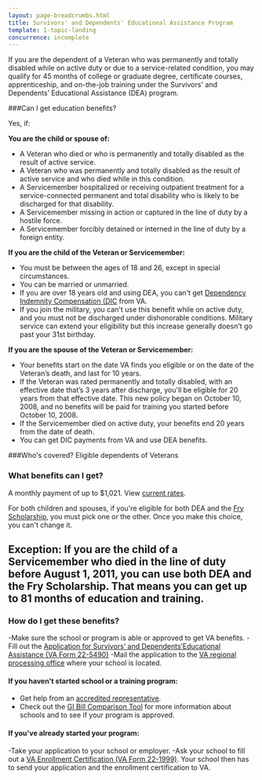 ```yaml
---
layout: page-breadcrumbs.html
title: Survivors' and Dependents' Educational Assistance Program
template: 1-topic-landing
concurrence: incomplete
---
```


If you are the dependent of a Veteran who was permanently and totally disabled while on active duty or due to a service-related condition, you may qualify for 45 months of college or graduate degree, certificate courses, apprenticeship, and on-the-job training under the Survivors' and Dependents’ Educational Assistance (DEA) program.

<div class="call-out usa-content" markdown="1">

###Can I get education benefits?

Yes, if:

**You are the child or spouse of:**

- A Veteran who died or who is permanently and totally disabled as the result of active service.
- A Veteran who was permanently and totally disabled as the result of active service and who died while in this condition.
- A Servicemember hospitalized or receiving outpatient treatment for a service-connected permanent and total disability who is likely to be discharged for that disability.
- A Servicemember missing in action or captured in the line of duty by a hostile force.
- A Servicemember forcibly detained or interned in the line of duty by a foreign entity.

**If you are the child of the Veteran or Servicemember:**

- You must be between the ages of 18 and 26, except in special circumstances.
- You can be married or unmarried.
- If you are over 18 years old and using DEA, you can't get [Dependency Indemnity Compensation (DIC](http://www.benefits.va.gov/COMPENSATION/types-dependency_and_indemnity.asp) from VA. 
- If you join the military, you can't use this benefit while on active duty, and you must not be discharged under dishonorable conditions. Military service can extend your eligibility but this increase generally doesn't go past your 31st birthday.

**If you are the spouse of the Veteran or Servicemember:**

- Your benefits start on the date VA finds you eligible or on the date of the Veteran’s death, and last for 10 years.
- If the Veteran was rated permanently and totally disabled, with an effective date that’s 3 years after discharge, you'll be eligible for 20 years from that effective date. This new policy began on October 10, 2008, and no benefits will be paid for training you started before October 10, 2008.
- If the Servicemember died on active duty, your benefits end 20 years from the date of death.
- You can get DIC payments from VA and use DEA benefits. 
</div>

###Who's covered?
Eligible dependents of Veterans

### What benefits can I get? 

A monthly payment of up to $1,021. View [current rates](http://www.benefits.va.gov/GIBILL/resources/benefits_resources/rates/ch35/ch35rates100115.asp).

For both children and spouses, if you're eligible for both DEA and the [Fry Scholarship](/education/gi-bill/survivors-dependent-assistance/fry-scholarship/), you must pick one or the other. Once you make this choice, you can't change it.

**Exception:** If you are the child of a Servicemember who died in the line of duty before August 1, 2011, you can use both DEA and the Fry Scholarship. That means you can get up to 81 months of education and training.
-------

### How do I get these benefits? 
-Make sure the school or program is able or approved to get VA benefits.
-Fill out the [Application for Survivors’ and Dependents’Educational Assistance (VA Form 22-5490)](http://www.vba.va.gov/pubs/forms/vba-22-5490-are.pdf) 
-Mail the application to the [VA regional processing office](http://www.benefits.va.gov/benefits/offices.asp#C) where your school is located. 

#### If you haven't started school or a training program:
- Get help from an [accredited representative](/disability-benefits/apply-for-benefits/help/index.html).
- Check out the [GI Bill Comparison Tool](/gi-bill-comparison-tool/) for more information about schools and to see if your program is approved.

#### If you've already started your program:
-Take your application to your school or employer.
-Ask your school to fill out a [VA Enrollment Certification (VA Form 22-1999)](http://www.lepsn.org/images/pdfs/VA%20Form%2022-1999%20-%20VA%20Enrollment%20Certification.pdf). Your school then has to send your application and the enrollment certification to VA. 

